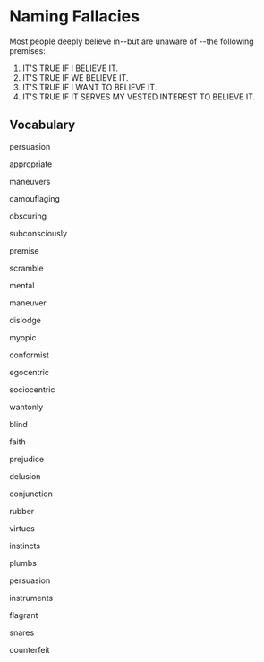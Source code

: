 # Naming Fallacies

Most people deeply believe in--but are unaware of --the following premises:

1. IT'S TRUE IF I BELIEVE IT.
2. IT'S TRUE IF WE BELIEVE IT.
3. IT'S TRUE IF I WANT TO BELIEVE IT.
4. IT'S TRUE IF IT SERVES MY VESTED INTEREST TO BELIEVE IT.



## Vocabulary

persuasion

appropriate

maneuvers

camouflaging

obscuring

subconsciously

premise

scramble

mental

maneuver

dislodge

myopic

conformist

egocentric

sociocentric

wantonly

blind

faith

prejudice

delusion

conjunction

rubber

virtues

instincts

plumbs

persuasion

instruments

flagrant

snares

counterfeit

